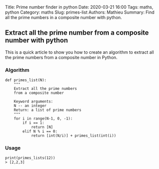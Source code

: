 Title: Prime number finder in python
Date: 2020-03-21 16:00
Tags: maths, python
Category: maths
Slug: primes-list
Authors: Mathieu
Summary: Find all the prime numbers in a composite number with python.

## Extract all the prime number from a composite number with python

This is a quick article to show you how to create an algorithm to extract all the prime numbers from a composite number in Python.

### Algorithm

    def primes_list(N):
        """
        Extract all the prime numbers
        from a composite number

        Keyword arguments:
        N -- an integer
        Return: a list of prime numbers
        """
        for i in range(N-1, 0, -1):
            if i == 1:
                return [N]
            elif N % i == 0:
                return [int(N/i)] + primes_list(int(i))

### Usage

    print(primes_lists(12))
    > [2,2,3]
